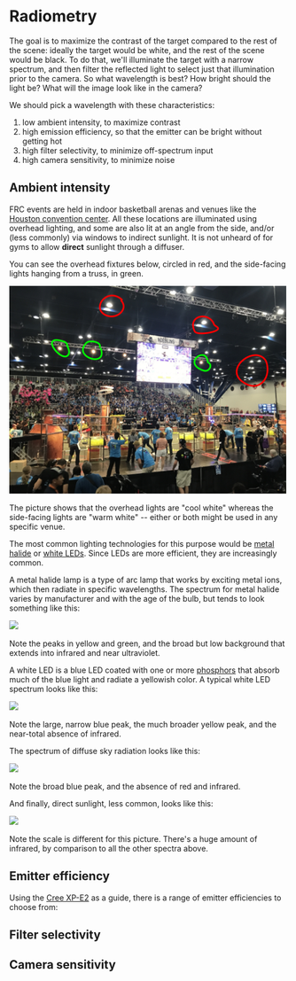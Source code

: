 # Radiometry

The goal is to maximize the contrast of the target compared to the rest of the scene: ideally the target would be white, and the
rest of the scene would be black.  To do that, we'll illuminate the target with a narrow spectrum, and then filter the reflected light
to select just that illumination prior to the camera.
So what wavelength is best?  How bright should the light be?  What will the image look like in the camera?

We should pick a wavelength with these characteristics:

1. low ambient intensity, to maximize contrast
2. high emission efficiency, so that the emitter can be bright without getting hot
3. high filter selectivity, to minimize off-spectrum input
4. high camera sensitivity, to minimize noise

## Ambient intensity

FRC events are held in indoor basketball arenas and venues like the [Houston convention center](https://www.grbhouston.com/).  All these
locations are illuminated using overhead lighting, and some are also lit at an angle from the side, and/or (less commonly)
via windows to indirect sunlight.  It is not unheard of for gyms to allow __direct__ sunlight through a diffuser.

You can see the overhead fixtures below, circled in red, and the side-facing lights hanging from a truss, in green.

<img src="path904.png" width=500/>

The picture shows that the overhead lights are "cool white" whereas the side-facing lights are "warm white" -- either or both might be
used in any specific venue.

The most common lighting technologies for this purpose would be [metal halide](https://en.wikipedia.org/wiki/Metal-halide_lamp)
or [white LEDs](https://en.wikipedia.org/wiki/LED_lamp#White_light_LEDs).  Since LEDs are more efficient, they are increasingly
common.

A metal halide lamp is a type of arc lamp that works by exciting metal ions, which then radiate in specific wavelengths.
The spectrum for metal halide varies by manufacturer and with the age of the bulb, but tends to look something like this:

<img src="https://upload.wikimedia.org/wikipedia/commons/thumb/6/67/Metal_Halide_Rainbow.png/640px-Metal_Halide_Rainbow.png" width=500/>

Note the peaks in yellow and green, and the broad but low background that extends into infrared and near ultraviolet.

A white LED is a blue LED coated with one or more [phosphors](https://en.wikipedia.org/wiki/Phosphor) that absorb much of the blue light and radiate
a yellowish color.  A typical white LED spectrum looks like this:

<img src="https://upload.wikimedia.org/wikipedia/commons/thumb/4/48/White_LED.png/640px-White_LED.png" width=500/>

Note the large, narrow blue peak, the much broader yellow peak, and the near-total absence of infrared.

The spectrum of diffuse sky radiation looks like this:

<img src="https://upload.wikimedia.org/wikipedia/commons/thumb/b/b5/Spectrum_of_blue_sky.svg/640px-Spectrum_of_blue_sky.svg.png" width=500/>

Note the broad blue peak, and the absence of red and infrared.

And finally, direct sunlight, less common, looks like this:

<img src="https://upload.wikimedia.org/wikipedia/commons/thumb/e/e7/Solar_spectrum_en.svg/640px-Solar_spectrum_en.svg.png" width=500 />

Note the scale is different for this picture.  There's a huge amount of infrared, by comparison to all the other spectra above.

## Emitter efficiency

Using the [Cree XP-E2](https://cree-led.com/media/documents/XLampXPE2.pdf) as a guide, there is a range of emitter efficiencies to choose from:

## Filter selectivity

## Camera sensitivity

